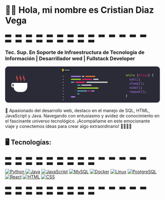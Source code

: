 # 👋🏻 Hola, mi nombre es Cristian Diaz Vega
▄▄ ▄▄ ▄▄ ▄▄ ▄▄ ▄▄ ▄▄ ▄▄ ▄▄ ▄▄ ▄▄ ▄▄ ▄▄ ▄▄ ▄▄ ▄▄ ▄▄ ▄▄ ▄▄ ▄▄ ▄▄ ▄▄ ▄▄ 
### Tec. Sup. En Soporte de Infraestructura de Tecnología de Información | Desarrillador wed | Fullstack Developer

![./code.png](https://github.com/crisvegadiaz/crisvegadiaz/blob/main/code.png)

🚀 Apasionado del desarrollo web, destaco en el manejo de SQL, HTML, JavaScript y Java. Navegando con entusiasmo y avidez de conocimiento en el fascinante universo tecnológico. ¡Acompáñame en este emocionante viaje y conectemos ideas para crear algo extraordinario! 👩🏻‍💻💡



## 🖥️ Tecnologías:
▄▄ ▄▄ ▄▄ ▄▄ ▄▄ ▄▄ ▄▄ ▄▄ ▄▄ ▄▄ ▄▄ ▄▄ ▄▄ ▄▄ ▄▄ ▄▄ ▄▄ ▄▄ ▄▄ ▄▄ ▄▄ ▄▄ ▄▄ 

[![Python](https://img.shields.io/badge/Python-yellow?style=for-the-badge&logo=python&logoColor=white&labelColor=101010)]()
[![Java](https://img.shields.io/badge/Java-orange?style=for-the-badge&logo=java&logoColor=white&labelColor=101010)]()
[![JavaScript](https://img.shields.io/badge/JavaScript-F7DF1E?style=for-the-badge&logo=javascript&logoColor=white&labelColor=101010)]()
[![MySQL](https://img.shields.io/badge/MySQL-4479A1?style=for-the-badge&logo=mysql&logoColor=white&labelColor=101010)]()
[![Docker](https://img.shields.io/badge/Docker-blue?style=for-the-badge&logo=docker&logoColor=white&labelColor=101010)]()
[![Linux](https://img.shields.io/badge/Linux-black?style=for-the-badge&logo=linux&logoColor=white&labelColor=101010)]() 
[![PostgreSQL](https://img.shields.io/badge/PostgreSQL-blue?style=for-the-badge&logo=postgresql&logoColor=white&labelColor=101010)]() 
[![React](https://img.shields.io/badge/React-blue?style=for-the-badge&logo=react&logoColor=white&labelColor=101010)]()
[![HTML](https://img.shields.io/badge/HTML5-E34F26?style=for-the-badge&logo=html5&logoColor=white&labelColor=101010)]() 
[![CSS](https://img.shields.io/badge/CSS3-1572B6?style=for-the-badge&logo=css3&logoColor=white&labelColor=101010)]()

▄▄ ▄▄ ▄▄ ▄▄ ▄▄ ▄▄ ▄▄ ▄▄ ▄▄ ▄▄ ▄▄ ▄▄ ▄▄ ▄▄ ▄▄ ▄▄ ▄▄ ▄▄ ▄▄ ▄▄ ▄▄ ▄▄ ▄▄ 

